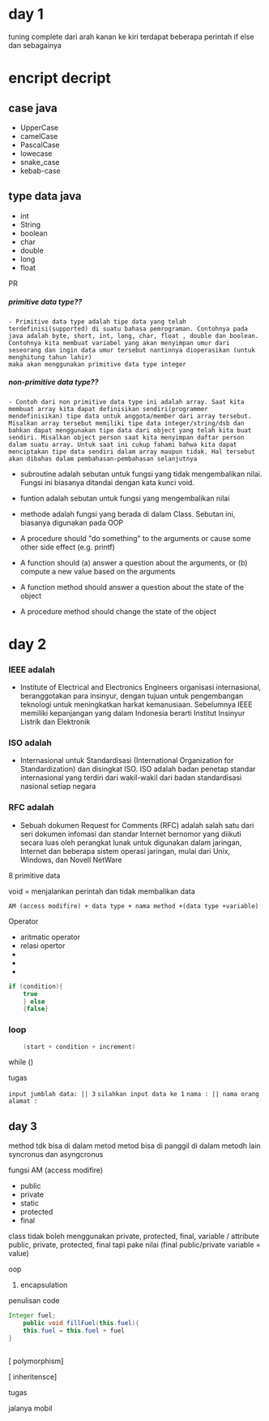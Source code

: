 # day 1
tuning complete dari arah kanan ke kiri terdapat beberapa perintah if else dan sebagainya

# encript decript

## case java
- UpperCase 
- camelCase
- PascalCase
- lowecase
- snake_case
- kebab-case


## type data java
- int
- String
- boolean
- char
- double
- long
- float

PR

##### primitive data type?? 
    - Primitive data type adalah tipe data yang telah terdefinisi(supported) di suatu bahasa pemrograman. Contohnya pada java adalah byte, short, int, long, char, float , double dan boolean. Contohnya kita membuat variabel yang akan menyimpan umur dari seseorang dan ingin data umur tersebut nantinnya dioperasikan (untuk menghitung tahun lahir) 
    maka akan menggunakan primitive data type integer

##### non-primitive data type??
    - Contoh dari non primitive data type ini adalah array. Saat kita membuat array kita dapat definisikan sendiri(programmer mendefinisikan) tipe data untuk anggota/member dari array tersebut. Misalkan array tersebut memiliki tipe data integer/string/dsb dan bahkan dapat menggunakan tipe data dari object yang telah kita buat sendiri. Misalkan object person saat kita menyimpan daftar person dalam suatu array. Untuk saat ini cukup fahami bahwa kita dapat menciptakan tipe data sendiri dalam array maupun tidak. Hal tersebut akan dibahas dalam pembahasan-pembahasan selanjutnya

- subroutine 
    adalah sebutan untuk fungsi yang tidak mengembalikan nilai. Fungsi ini biasanya ditandai dengan kata kunci void.
- funtion
    adalah sebutan untuk fungsi yang mengembalikan nilai
- methode
    adalah fungsi yang berada di dalam Class. Sebutan ini, biasanya digunakan pada OOP
    
- A procedure should "do something" to the arguments or cause some other side effect (e.g. printf)
- A function should (a) answer a question about the arguments, or (b) compute a new value based on the arguments
- A function method should answer a question about the state of the object
- A procedure method should change the state of the object

# day 2
### IEEE adalah 

- Institute of Electrical and Electronics Engineers 
  organisasi internasional, beranggotakan para insinyur, dengan tujuan untuk pengembangan teknologi untuk meningkatkan harkat kemanusiaan. Sebelumnya IEEE memiliki kepanjangan yang dalam Indonesia berarti Institut Insinyur Listrik dan Elektronik

### ISO adalah

- Internasional untuk Standardisasi 
  (International Organization for Standardization) dan disingkat ISO. ISO adalah badan penetap standar internasional yang terdiri dari wakil-wakil dari badan standardisasi nasional setiap negara

### RFC adalah

- Sebuah dokumen Request for Comments (RFC) 
  adalah salah satu dari seri dokumen infomasi dan standar Internet bernomor yang diikuti secara luas oleh perangkat lunak untuk digunakan dalam jaringan, Internet dan beberapa sistem operasi jaringan, mulai dari Unix, Windows, dan Novell NetWare

8 primitive data 

void = menjalankan perintah dan tidak membalikan data

```data
AM (access modifire) + data type + nama method +(data type +variable)
```

Operator
- aritmatic operator
- relasi opertor
- 
- 
- 


``` java
if (condition){
    true
    } else
    {false}
```
### loop

```java
    (start + condition + increment) 
```


while ()


 tugas

 `input jumblah data: || 3`
 `silahkan input data ke 1`
 `nama : || nama orang`
 `alamat :`


## day 3

method tdk bisa di dalam metod
metod bisa di panggil di dalam metodh lain
syncronus dan asyngcronus


fungsi AM (access modifire) 

- public 
- private
- static
- protected
- final

class tidak boleh menggunakan private, protected, final, 
variable / attribute public, private, protected, final tapi pake nilai (final public/private variable = value)

oop

1. encapsulation

penulisan code

```java
Integer fuel;
    public void fillFuel(this.fuel){
    this.fuel = this.fuel + fuel
}
```

```java

```

[ polymorphism]

[ inheritensce]
 
 
 
 tugas
 
 jalanya mobil